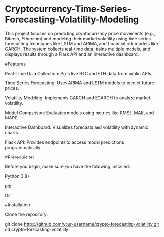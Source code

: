# Cryptocurrency-Time-Series-Forecasting-Volatility-Modeling
This project focuses on predicting cryptocurrency price movements (e.g., Bitcoin, Ethereum) and modeling their market volatility using time series forecasting techniques like LSTM and ARIMA, and financial risk models like GARCH. The system collects real-time data, trains multiple models, and displays results through a Flask API and an interactive dashboard.

#Features

Real-Time Data Collection: Pulls live BTC and ETH data from public APIs.

Time Series Forecasting: Uses ARIMA and LSTM models to predict future prices.

Volatility Modeling: Implements GARCH and EGARCH to analyze market volatility.

Model Comparison: Evaluates models using metrics like RMSE, MAE, and MAPE.

Interactive Dashboard: Visualizes forecasts and volatility with dynamic charts.

Flask API: Provides endpoints to access model predictions programmatically.


#Prerequisites

Before you begin, make sure you have the following installed:

Python 3.8+

pip

Git



#Installation

Clone the repository:

git clone https://github.com/your-username/crypto-forecasting-volatility.git
cd crypto-forecasting-volatility
